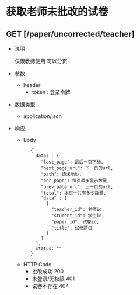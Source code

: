 #  获取老师未批改的试卷

## GET [/paper/uncorrected/teacher]
+ 说明

  仅限教师使用
  可以分页

+ 参数
   + header
     + token : 登录令牌

+ 数据类型
  + application/json

+ 响应
  + Body
  ```
        {
          datas : {
            "last_page": 最后一页下标,
            "next_page_url": 下一页的url,
            "path": 请求地址,
            "per_page": 每页最多显示数量,
            "prev_page_url": 上一页的url,
            "total": 本页一共有多少数量,
            "data" : [
              {
                "teacher_id": 老师id,
                "student_id": 学生id,
                "paper_id": 试卷id,
                "title": 试卷题目
              }
            ]
          ],
          status: ""
        }
    ```
  + HTTP Code
    + 批改成功 200
    + 未登录/无权限 401
    + 试卷不存在 404
